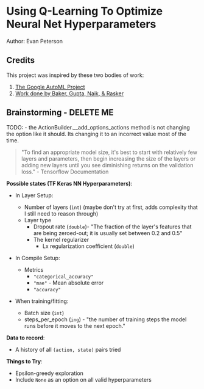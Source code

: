 # Using Q-Learning To Optimize Neural Net Hyperparameters

Author: Evan Peterson

## Credits

This project was inspired by these two bodies of work:

1. [The Google AutoML Project](https://ai.googleblog.com/2017/05/using-machine-learning-to-explore.html)
2. [Work done by Baker, Gupta, Naik, & Rasker](https://arxiv.org/abs/1611.02167)

## Brainstorming - DELETE ME

TODO: - the ActionBuilder.\_\_add_options_actions method is not changing the option like it should. Its changing it to an incorrect value most of the time.

> "To find an appropriate model size, it's best to start with relatively few layers and parameters, then begin increasing the size of the layers or adding new layers until you see diminishing returns on the validation loss." - Tensorflow Documentation

**Possible states (TF Keras NN Hyperparameters)**:

-   In Layer Setup:
    -   Number of layers (`int`) (maybe don't try at first, adds complexity that I still need to reason through)
    -   Layer type
        -   Dropout rate (`double`)- "The fraction of the layer's features that are being zeroed-out; it is usually set between 0.2 and 0.5"
        -   The kernel regularizer
            -   Lx regularization coefficient (`double`)
-   In Compile Setup:
    -   Metrics
        -   `"categorical_accuracy"`
        -   `"mae"` - Mean absolute error
        -   `"accuracy"`
-   When training/fitting:

    -   Batch size (`int`)
    -   steps_per_epoch (`ing`) - "the number of training steps the model runs before it moves to the next epoch."

**Data to record**:

-   A history of all `(action, state)` pairs tried

**Things to Try**:

-   Epsilon-greedy exploration
-   Include `None` as an option on all valid hyperparameters
